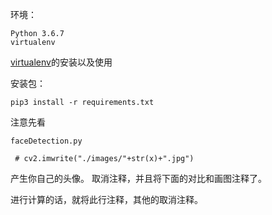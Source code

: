 环境：
```
Python 3.6.7
virtualenv
```

[virtualenv](https://www.liaoxuefeng.com/wiki/0014316089557264a6b348958f449949df42a6d3a2e542c000/001432712108300322c61f256c74803b43bfd65c6f8d0d0000)的安装以及使用


安装包：
```
pip3 install -r requirements.txt
```

注意先看
```
faceDetection.py

 # cv2.imwrite("./images/"+str(x)+".jpg")
```
产生你自己的头像。
取消注释，并且将下面的对比和画图注释了。

进行计算的话，就将此行注释，其他的取消注释。
